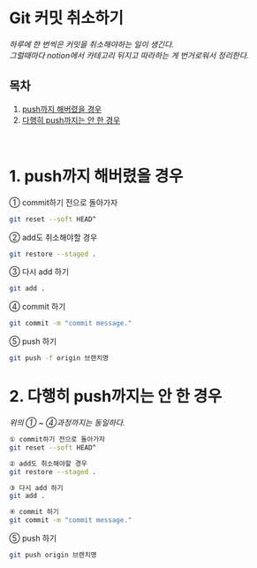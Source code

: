 # Git 커밋 취소하기
*하루에 한 번씩은 커밋을 취소해야하는 일이 생긴다.  
그럴때마다 notion에서 카테고리 뒤지고 따라하는 게 번거로워서 정리한다.*
<br>

## 목차
1. [push까지 해버렸을 경우](#1-push까지-해버렸을-경우)  
2. [다행히 push까지는 안 한 경우 ](#2-다행히-push까지는-안-한-경우)
<br>


# 1. push까지 해버렸을 경우

① commit하기 전으로 돌아가자
```bash
git reset --soft HEAD^
```

② add도 취소해야할 경우
```bash
git restore --staged .
```

③ 다시 add 하기
```bash
git add .
```

④ commit 하기
```bash
git commit -m "commit message."
```

⑤ push 하기
```bash
git push -f origin 브랜치명
```


# 2. 다행히 push까지는 안 한 경우 
*위의 ① ~ ④과정까지는 동일하다.*

```bash
① commit하기 전으로 돌아가자
git reset --soft HEAD^

② add도 취소해야할 경우
git restore --staged .

③ 다시 add 하기
git add .

④ commit 하기
git commit -m "commit message."
```

⑤ push 하기
```bash
git push origin 브랜치명
```